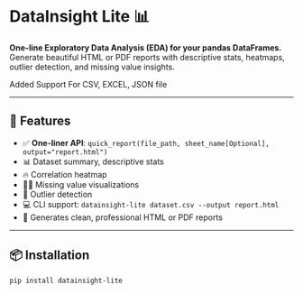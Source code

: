 # DataInsight Lite 📊

**One-line Exploratory Data Analysis (EDA) for your pandas DataFrames.**  
Generate beautiful HTML or PDF reports with descriptive stats, heatmaps, outlier detection, and missing value insights.

Added Support For CSV, EXCEL, JSON file

---

## 🚀 Features

- ✅ **One-liner API**: `quick_report(file_path, sheet_name[Optional], output="report.html")`
- 📊 Dataset summary, descriptive stats
- 🔥 Correlation heatmap
- 🕵️‍♀️ Missing value visualizations
- 🎯 Outlier detection
- 💻 CLI support: `datainsight-lite dataset.csv --output report.html`
- 📝 Generates clean, professional HTML or PDF reports

---

## 📦 Installation

```bash
pip install datainsight-lite